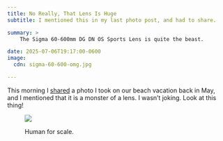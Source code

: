 ```yaml
---
title: No Really, That Lens Is Huge
subtitle: I mentioned this in my last photo post, and had to share.

summary: >
    The Sigma 60-600mm DG DN OS Sports Lens is quite the beast.

date: 2025-07-06T19:17:00-0600
image:
  cdn: sigma-60-600-omg.jpg

---
```


This morning I [shared][rbd] a photo I took on our beach vacation back in May, and I mentioned that it is a monster of a lens. I wasn’t joking. Look at this thing!

<figure>
<img src="https://cdn.chriskrycho.com/images/sigma-60-600-omg.jpg">
<figcaption>
<p>Human for scale.</p>
</figcaption>
</figure>

[rbd]: https://v5.chriskrycho.com/photos/rain-beach-dog/